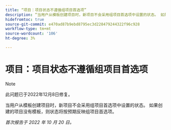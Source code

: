 ```yaml
---
title: “项目：项目状态不遵循组项目首选项”
description: “当用户从模板创建项目时，新项目不会采用组项目首选项中设置的状态。 如果创建的项目没有模板，则状态将按预期反映组项目首选项。”
hidefromtoc: true
source-git-commit: e470ad87b9ebd8795ec3d228479244322f96c928
workflow-type: tm+mt
source-wordcount: '106'
ht-degree: 3%

---
```



# 项目：项目状态不遵循组项目首选项

>[!NOTE]
>
>此问题已于2022年12月8日修复。

当用户从模板创建项目时，新项目不会采用组项目首选项中设置的状态。 如果创建的项目没有模板，则状态将按预期反映组项目首选项。

_首次报告于 2022 年 10 月 20 日。_

